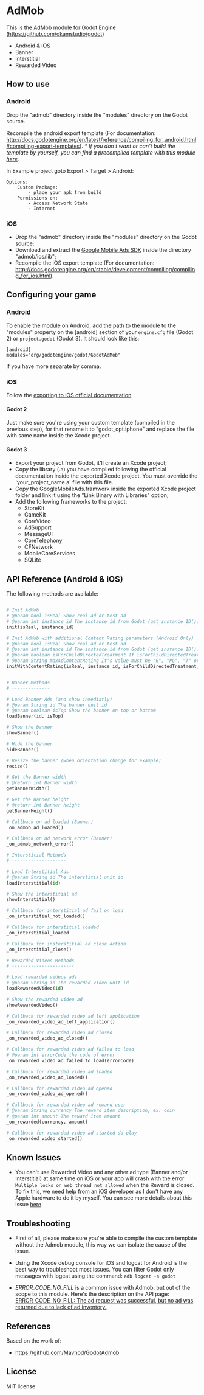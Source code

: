 AdMob
=====
This is the AdMob module for Godot Engine (https://github.com/okamstudio/godot)
- Android & iOS
- Banner
- Interstitial
- Rewarded Video

How to use
----------

### Android
Drop the "admob" directory inside the "modules" directory on the Godot source.

Recompile the android export template (For documentation: http://docs.godotengine.org/en/latest/reference/compiling_for_android.html#compiling-export-templates). _* If you don't want or can't build the template by yourself, you can find a precompiled template with this module [here](https://github.com/Shin-NiL/godot-custom-mobile-template)_.


In Example project goto Export > Target > Android:

	Options:
		Custom Package:
			- place your apk from build
		Permissions on:
			- Access Network State
			- Internet
### iOS
- Drop the "admob" directory inside the "modules" directory on the Godot source;
- Download and extract the [Google Mobile Ads SDK](https://developers.google.com/admob/ios/download) inside the directory "admob/ios/lib";
- Recompile the iOS export template (For documentation: http://docs.godotengine.org/en/stable/development/compiling/compiling_for_ios.html).

Configuring your game
---------------------

### Android
To enable the module on Android, add the path to the module to the "modules" property on the [android] section of your  ```engine.cfg``` file (Godot 2) or ```project.godot``` (Godot 3). It should look like this:

	[android]
	modules="org/godotengine/godot/GodotAdMob"

If you have more separate by comma.

### iOS
Follow the [exporting to iOS official documentation](http://docs.godotengine.org/en/stable/learning/workflow/export/exporting_for_ios.html).

#### Godot 2
Just make sure you're using your custom template (compiled in the previous step), for that  rename it to "godot_opt.iphone" and replace the file with same name inside the Xcode project.

#### Godot 3
- Export your project from Godot, it'll create an Xcode project;
- Copy the library (.a) you have compiled following the official documentation inside the exported Xcode project. You must override the 'your_project_name.a' file with this file.
- Copy the GoogleMobileAds.framwork inside the exported Xcode project folder and link it using the "Link Binary with Libraries" option;
- Add the following frameworks to the project:
	- StoreKit
	- GameKit
	- CoreVideo
	- AdSupport
	- MessageUI
	- CoreTelephony
	- CFNetwork
	- MobileCoreServices
	- SQLite

API Reference (Android & iOS)
-------------

The following methods are available:
```python

# Init AdMob
# @param bool isReal Show real ad or test ad
# @param int instance_id The instance id from Godot (get_instance_ID())
init(isReal, instance_id)

# Init AdMob with additional Content Rating parameters (Android Only)
# @param bool isReal Show real ad or test ad
# @param int instance_id The instance id from Godot (get_instance_ID())
# @param boolean isForChildDirectedTreatment If isForChildDirectedTreatment is true, maxAdContetRating will be ignored (your maxAdContentRating would can not be other than "G")
# @param String maxAdContentRating It's value must be "G", "PG", "T" or "MA". If the rating of your app in Play Console and your config of maxAdContentRating in AdMob are not matched, your app can be banned by Google.
initWithContentRating(isReal, instance_id, isForChildDirectedTreatment, maxAdContentRating)


# Banner Methods
# --------------

# Load Banner Ads (and show inmediatly)
# @param String id The banner unit id
# @param boolean isTop Show the banner on top or bottom
loadBanner(id, isTop)

# Show the banner
showBanner()

# Hide the banner
hideBanner()

# Resize the banner (when orientation change for example)
resize()

# Get the Banner width
# @return int Banner width
getBannerWidth()

# Get the Banner height
# @return int Banner height
getBannerHeight()

# Callback on ad loaded (Banner)
_on_admob_ad_loaded()

# Callback on ad network error (Banner)
_on_admob_network_error()

# Interstitial Methods
# --------------------

# Load Interstitial Ads
# @param String id The interstitial unit id
loadInterstitial(id)

# Show the interstitial ad
showInterstitial()

# Callback for interstitial ad fail on load
_on_interstitial_not_loaded()

# Callback for interstitial loaded
_on_interstitial_loaded

# Callback for insterstitial ad close action
_on_interstitial_close()

# Rewarded Videos Methods
# -----------------------

# Load rewarded videos ads
# @param String id The rewarded video unit id
loadRewardedVideo(id)

# Show the rewarded video ad
showRewardedVideo()

# Callback for rewarded video ad left application
_on_rewarded_video_ad_left_application()

# Callback for rewarded video ad closed 
_on_rewarded_video_ad_closed()

# Callback for rewarded video ad failed to load
# @param int errorCode the code of error
_on_rewarded_video_ad_failed_to_load(errorCode)

# Callback for rewarded video ad loaded
_on_rewarded_video_ad_loaded()

# Callback for rewarded video ad opened
_on_rewarded_video_ad_opened()

# Callback for rewarded video ad reward user
# @param String currency The reward item description, ex: coin
# @param int amount The reward item amount
_on_rewarded(currency, amount)

# Callback for rewarded video ad started do play
_on_rewarded_video_started()
```

Known Issues
--------------
* You can't use Rewarded Video and any other ad type (Banner and/or Interstitial) at same time on iOS or your app will crash with the error ```Multiple locks on web thread not allowed``` when the Reward is closed. To fix this, we need help from an iOS developer as I don't have any Apple hardware to do it by myself. You can see more details about this issue [here](https://github.com/kloder-games/godot-admob/issues/53).


Troubleshooting
--------------

* First of all, please make sure you're able to compile the custom template without the Admob module, this way we can isolate the cause of the issue.

* Using the Xcode debug console for iOS and logcat for Android is the best way to troubleshoot most issues. You can filter Godot only messages with logcat using the command: ```adb logcat -s godot```

* _ERROR_CODE_NO_FILL_ is a common issue with Admob, but out of the scope to this module. Here's the description on the API page: [ERROR_CODE_NO_FILL: The ad request was successful, but no ad was returned due to lack of ad inventory.](https://developers.google.com/android/reference/com/google/android/gms/ads/AdRequest.html#ERROR_CODE_NO_FILL)

References
-------------
Based on the work of:
* https://github.com/Mavhod/GodotAdmob

License
-------------
MIT license

